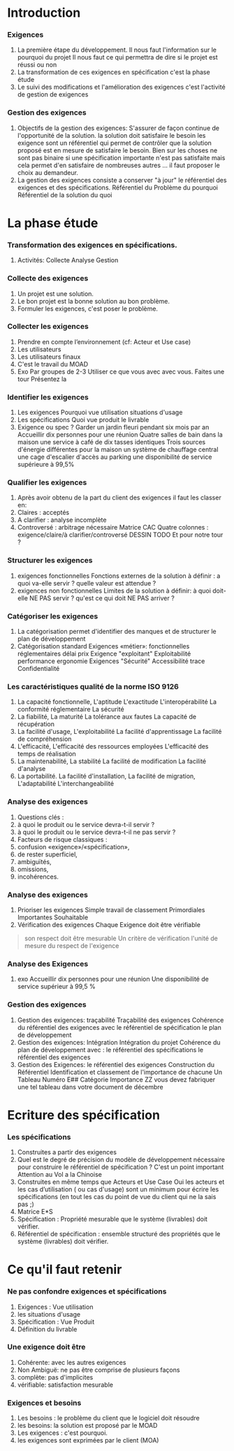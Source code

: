 # Introduction


### Exigences 
1) La première étape du développement.
Il nous faut l'information sur le pourquoi du projet
Il nous faut ce qui permettra de dire si le projet est réussi ou non
1) La transformation de ces exigences en spécification c'est la phase étude
1) Le suivi des modifications et l'amélioration des exigences c'est l'activité de gestion de exigences


### Gestion des exigences
1) Objectifs de la gestion des exigences:
S'assurer de façon continue de l'opportunité de la solution.
la solution doit satisfaire le besoin les exigence sont un référentiel qui permet de contrôler que la solution proposé est en mesure de satisfaire le besoin.
Bien sur les choses ne sont pas binaire si une spécification importante n'est pas satisfaite mais cela permet d'en satisfaire de nombreuses autres ... il faut proposer le choix au demandeur.
1) La gestion des exigences consiste a conserver "à jour" le référentiel des exigences et des spécifications.
Référentiel du Problème du pourquoi
Référentiel de la solution du quoi


# La phase étude


### Transformation des exigences en spécifications.
1) Activités:
Collecte
Analyse
Gestion


### Collecte des exigences
1) Un projet est une solution.
1) Le bon projet est la bonne solution au bon problème.
1) Formuler les exigences, c'est poser le problème.


### Collecter les exigences
1) Prendre en compte l’environnement (cf: Acteur et Use case)
1) Les utilisateurs
1) Les utilisateurs finaux
1) C'est le travail du MOAD
1) Exo
Par groupes de 2-3
Utiliser ce que vous avec avec vous.
Faites une tour 
Présentez la 


### Identifier les exigences
1) Les exigences 
Pourquoi
vue utilisation
situations d'usage 
1) Les spécifications 
Quoi
vue produit
le livrable
1) Exigence ou spec ?
Garder un jardin fleuri pendant six mois par an
Accueillir dix personnes pour une réunion
Quatre salles de bain dans la maison
une service à café de dix tasses identiques
Trois sources d'énergie différentes pour la maison
un système de chauffage central
une cage d'escalier d'accès au parking
une disponibilité de service supérieure à 99,5%


### Qualifier les exigences
1) Après avoir obtenu de la part du client des exigences il faut les classer en:
1) Claires : acceptés
1) A clarifier : analyse incomplète
1) Controversé :  arbitrage nécessaire
Matrice CAC
Quatre colonnes : exigence/claire/à clarifier/controversé
DESSIN TODO
Et pour notre tour ?


### Structurer les exigences
1) exigences fonctionnelles
Fonctions externes de la solution à définir :
a quoi va-elle servir ?
quelle valeur est attendue ?
1) exigences non fonctionnelles
Limites de la solution à définir:
à quoi doit-elle NE PAS servir ?
qu'est ce qui doit NE PAS arriver ?


### Catégoriser les exigences
1) La catégorisation  permet d'identifier des manques et  de structurer le plan de développement
1) Catégorisation standard
Exigences «métier»:
fonctionnelles
réglementaires
délai
prix
Exigence "exploitant"
Exploitabilité
performance
ergonomie
Exigences "Sécurité"
Accessibilité
trace
Confidentialité


### Les caractéristiques qualité de la norme ISO 9126
1) La capacité fonctionnelle,
L'aptitude
L'exactitude
L'interopérabilité
La conformité réglementaire
La sécurité
1) La fiabilité,
La maturité
La tolérance aux fautes
La capacité de récupération
1) La facilité d'usage,
L'exploitabilité
La facilité d'apprentissage
La facilité de compréhension
1) L'efficacité,
L'efficacité des ressources employées
L'efficacité des temps de réalisation
1) La maintenabilité,
La stabilité
La facilité de modification
La facilité d'analyse
1) La portabilité.
La facilité d'installation,
La facilité de migration,
L'adaptabilité
L'interchangeabilité


### Analyse des exigences
1) Questions clés :
1) à quoi le produit ou le service devra-t-il servir ?
1) à quoi le produit ou le service devra-t-il ne pas servir ?
1) Facteurs de risque classiques :
1) confusion «exigence»/«spécification»,
1) de rester superficiel,
1) ambiguïtés,
1) omissions,
1) incohérences.


### Analyse des exigences
1) Prioriser les exigences
Simple travail de classement
Primordiales
Importantes
Souhaitable
1) Vérification des exigences
Chaque Exigence doit être vérifiable
> son respect doit être mesurable
Un critère de vérification  l'unité de mesure
du respect de l'exigence


### Analyse des Exigences
1) exo
Accueillir dix personnes pour une réunion
Une disponibilité de service supérieur à 99,5 %


### Gestion des exigences
1) Gestion des exigences: traçabilité
Traçabilité des exigences
Cohérence du référentiel des exigences avec
le référentiel de spécification
le plan de développement
1) Gestion des exigences: Intégration
Intégration du projet
Cohérence du plan de développement avec :
le référentiel des spécifications
le référentiel des exigences
1) Gestion des Exigences: le référentiel des exigences
Construction du Référentiel
Identification et classement de l'importance de chacune
Un Tableau 
Numéro E##
Catégorie
Importance
ZZ vous devez fabriquer une tel tableau dans votre document de décembre


# Ecriture des spécification


### Les spécifications
1) Construites a partir des exigences
1) Quel est le degré de précision du modèle de développement nécessaire pour construire le référentiel de spécification ?
C'est un point important 
Attention au Vol a la Chinoise
1) Construites en même temps que Acteurs et Use Case
Oui les acteurs et les cas d’utilisation ( ou cas d'usage) sont un minimum pour écrire les spécifications (en tout les cas du point de vue du client qui ne la sais pas ;)
1) Matrice E\*S
1) Spécification : Propriété mesurable que le système (livrables) doit vérifier.
1) Référentiel de spécification : ensemble structuré des propriétés que le système  (livrables) doit vérifier.


# Ce qu'il faut retenir


### Ne pas confondre exigences et spécifications
1) Exigences : Vue utilisation 
1) les situations d'usage
1) Spécification : Vue Produit
1) Définition du livrable


### Une exigence doit être 
1) Cohérente: avec les autres exigences
1) Non Ambiguë: ne pas être comprise de plusieurs façons
1) complète: pas d'implicites
1) vérifiable: satisfaction mesurable


### Exigences et besoins
1) Les besoins : le problème du client que le logiciel doit résoudre
1) les besoins: la solution est proposé par le MOAD
1) Les exigences : c'est pourquoi.
1) les exigences sont exprimées par le client (MOA) 